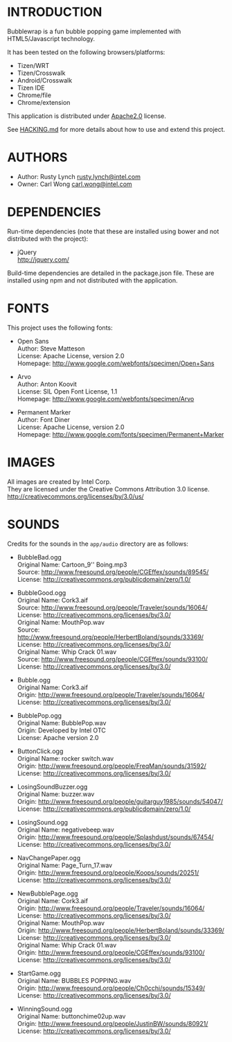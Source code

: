 # INTRODUCTION
Bubblewrap is a fun bubble popping game implemented with HTML5/Javascript technology.

It has been tested on the following browsers/platforms:
* Tizen/WRT
* Tizen/Crosswalk
* Android/Crosswalk
* Tizen IDE
* Chrome/file
* Chrome/extension

This application is distributed under [Apache2.0](http://www.apache.org/licenses/LICENSE-2.0.html) license.

See [HACKING.md](https://github.com/01org/webapps-bubblewrap/blob/master/HACKING.md) for more details about how to use and extend this project.

# AUTHORS
* Author: Rusty Lynch <rusty.lynch@intel.com>
* Owner: Carl Wong <carl.wong@intel.com>

# DEPENDENCIES
Run-time dependencies (note that these are installed using bower and not distributed with the project):

* jQuery<br/>
http://jquery.com/

Build-time dependencies are detailed in the package.json file.
These are installed using npm and not distributed with the application.

# FONTS
This project uses the following fonts:

* Open Sans<br/>
Author: Steve Matteson<br/>
License: Apache License, version 2.0<br/>
Homepage: http://www.google.com/webfonts/specimen/Open+Sans

* Arvo<br/>
Author: Anton Koovit<br/>
License: SIL Open Font License, 1.1<br/>
Homepage: http://www.google.com/webfonts/specimen/Arvo

* Permanent Marker<br/>
Author: Font Diner<br/>
License: Apache License, version 2.0<br/>
Homepage: http://www.google.com/fonts/specimen/Permanent+Marker

# IMAGES
All images are created by Intel Corp.<br/>
They are licensed under the Creative Commons Attribution 3.0 license.<br/>
http://creativecommons.org/licenses/by/3.0/us/

# SOUNDS
Credits for the sounds in the `app/audio` directory are as follows:

* BubbleBad.ogg<br/>
Original Name: Cartoon_9'' Boing.mp3<br/>
Source:  http://www.freesound.org/people/CGEffex/sounds/89545/<br/>
License: http://creativecommons.org/publicdomain/zero/1.0/

* BubbleGood.ogg<br/>
Original Name: Cork3.aif<br/>
Source:  http://www.freesound.org/people/Traveler/sounds/16064/<br/>
License: http://creativecommons.org/licenses/by/3.0/<br/>
Original Name: MouthPop.wav<br/>
Source:  http://www.freesound.org/people/HerbertBoland/sounds/33369/<br/>
License: http://creativecommons.org/licenses/by/3.0/<br/>
Original Name: Whip Crack 01.wav<br/>
Source:  http://www.freesound.org/people/CGEffex/sounds/93100/<br/>
License: http://creativecommons.org/licenses/by/3.0/

* Bubble.ogg<br/>
Original Name: Cork3.aif<br/>
Origin:  http://www.freesound.org/people/Traveler/sounds/16064/<br/>
License: http://creativecommons.org/licenses/by/3.0/

* BubblePop.ogg<br/>
Original Name: BubblePop.wav<br/>
Origin:  Developed by Intel OTC<br/>
License: Apache version 2.0

* ButtonClick.ogg<br/>
Original Name: rocker switch.wav<br/>
Origin:  http://www.freesound.org/people/FreqMan/sounds/31592/<br/>
License: http://creativecommons.org/licenses/by/3.0/

* LosingSoundBuzzer.ogg<br/>
Original Name: buzzer.wav<br/>
Origin:  http://www.freesound.org/people/guitarguy1985/sounds/54047/<br/>
License: http://creativecommons.org/publicdomain/zero/1.0/

* LosingSound.ogg<br/>
Original Name: negativebeep.wav<br/>
Origin:  http://www.freesound.org/people/Splashdust/sounds/67454/<br/>
License: http://creativecommons.org/licenses/by/3.0/

* NavChangePaper.ogg<br/>
Original Name: Page_Turn_17.wav<br/>
Origin:  http://www.freesound.org/people/Koops/sounds/20251/<br/>
License: http://creativecommons.org/licenses/by/3.0/

* NewBubblePage.ogg<br/>
Original Name: Cork3.aif<br/>
Origin:  http://www.freesound.org/people/Traveler/sounds/16064/<br/>
License: http://creativecommons.org/licenses/by/3.0/<br/>
Original Name: MouthPop.wav<br/>
Origin:  http://www.freesound.org/people/HerbertBoland/sounds/33369/<br/>
License: http://creativecommons.org/licenses/by/3.0/<br/>
Original Name: Whip Crack 01.wav<br/>
Origin:  http://www.freesound.org/people/CGEffex/sounds/93100/<br/>
License: http://creativecommons.org/licenses/by/3.0/

* StartGame.ogg<br/>
Original Name: BUBBLES POPPING.wav<br/>
Origin:  http://www.freesound.org/people/Ch0cchi/sounds/15349/<br/>
License: http://creativecommons.org/licenses/by/3.0/

* WinningSound.ogg<br/>
Original Name: buttonchime02up.wav<br/>
Origin:  http://www.freesound.org/people/JustinBW/sounds/80921/<br/>
License: http://creativecommons.org/licenses/by/3.0/
